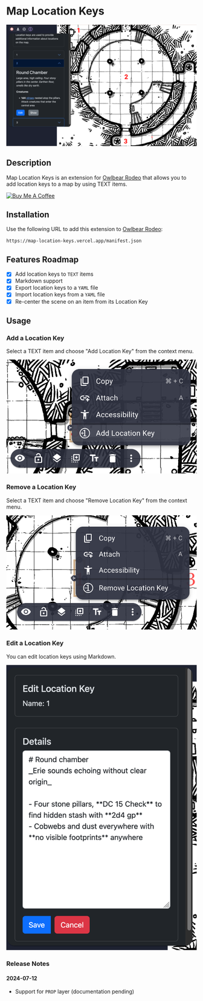 
# Map Location Keys

![Map Location Keys](public/img/hero.png)

## Description

Map Location Keys is an extension for [Owlbear Rodeo](https://owlbear.rodeo) that allows you to add location keys to a map by using TEXT items.

<!-- markdownlint-disable MD033 -->
<a href="https://www.buymeacoffee.com/alvarocavalcanti" target="_blank">
  <img
    src="https://cdn.buymeacoffee.com/buttons/v2/default-yellow.png"
    alt="Buy Me A Coffee"
    height="60px" width="217px"
  />
</a>
<!-- markdownlint-enable MD033 -->

## Installation

Use the following URL to add this extension to [Owlbear Rodeo](https://owlbear.rodeo):

```text
https://map-location-keys.vercel.app/manifest.json
```

## Features Roadmap

- [x] Add location keys to `TEXT` items
- [x] Markdown support
- [x] Export location keys to a `YAML` file
- [x] Import location keys from a `YAML` file
- [x] Re-center the scene on an item from its Location Key

## Usage

### Add a Location Key

Select a TEXT item and choose "Add Location Key" from the context menu.

![Add location key](public/img/add-location-key.png)

### Remove a Location Key

Select a TEXT item and choose "Remove Location Key" from the context menu.

![Remove location key](public/img/remove-location-key.png)

### Edit a Location Key

You can edit location keys using Markdown.

![Edit a location key](public/img/edit.png)

### Release Notes

#### 2024-07-12

- Support for `PROP` layer (documentation pending)
